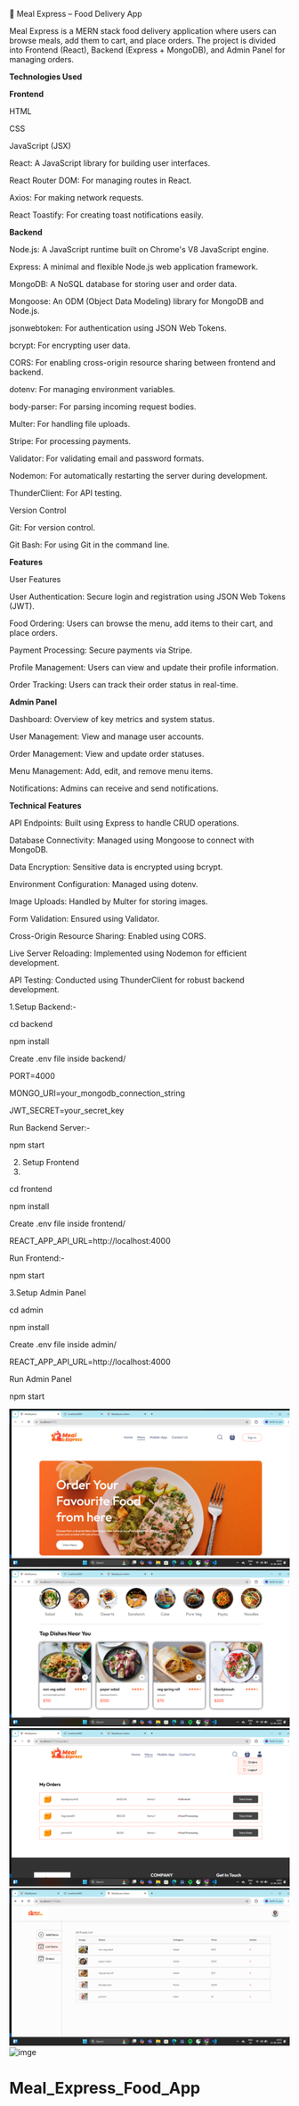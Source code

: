 🍴 Meal Express – Food Delivery App

Meal Express is a MERN stack food delivery application where users can browse meals, add them to cart, and place orders. The project is divided into Frontend (React), Backend (Express + MongoDB), and Admin Panel for managing orders.

**Technologies Used**


**Frontend**

HTML


CSS


JavaScript (JSX)


React: A JavaScript library for building user interfaces.


React Router DOM: For managing routes in React.


Axios: For making network requests.


React Toastify: For creating toast notifications easily.


**Backend**



Node.js: A JavaScript runtime built on Chrome's V8 JavaScript engine.


Express: A minimal and flexible Node.js web application framework.


MongoDB: A NoSQL database for storing user and order data.


Mongoose: An ODM (Object Data Modeling) library for MongoDB and Node.js.


jsonwebtoken: For authentication using JSON Web Tokens.


bcrypt: For encrypting user data.


CORS: For enabling cross-origin resource sharing between frontend and backend.


dotenv: For managing environment variables.


body-parser: For parsing incoming request bodies.


Multer: For handling file uploads.


Stripe: For processing payments.


Validator: For validating email and password formats.


Nodemon: For automatically restarting the server during development.


ThunderClient: For API testing.


Version Control


Git: For version control.


Git Bash: For using Git in the command line.


**Features**


User Features


User Authentication: Secure login and registration using JSON Web Tokens (JWT).


Food Ordering: Users can browse the menu, add items to their cart, and place orders.


Payment Processing: Secure payments via Stripe.


Profile Management: Users can view and update their profile information.


Order Tracking: Users can track their order status in real-time.


**Admin Panel**


Dashboard: Overview of key metrics and system status.


User Management: View and manage user accounts.


Order Management: View and update order statuses.


Menu Management: Add, edit, and remove menu items.


Notifications: Admins can receive and send notifications.


**Technical Features**


API Endpoints: Built using Express to handle CRUD operations.


Database Connectivity: Managed using Mongoose to connect with MongoDB.


Data Encryption: Sensitive data is encrypted using bcrypt.


Environment Configuration: Managed using dotenv.


Image Uploads: Handled by Multer for storing images.


Form Validation: Ensured using Validator.


Cross-Origin Resource Sharing: Enabled using CORS.


Live Server Reloading: Implemented using Nodemon for efficient development.


API Testing: Conducted using ThunderClient for robust backend development.

1.Setup Backend:-

cd backend

npm install

Create .env file inside backend/

PORT=4000

MONGO_URI=your_mongodb_connection_string

JWT_SECRET=your_secret_key

Run Backend Server:-

npm start

2. Setup Frontend
3. 
cd frontend

npm install

Create .env file inside frontend/

REACT_APP_API_URL=http://localhost:4000

Run Frontend:-

npm start

3.Setup Admin Panel

cd admin

npm install

Create .env file inside admin/

REACT_APP_API_URL=http://localhost:4000

Run Admin Panel

npm start



![image](https://github.com/Prabh7170/Meal_Express_Food_App/blob/06d221a4c5c39e91dede70d7e079b1171861bf10/Screenshot%20(166).png)
![imge](https://github.com/Prabh7170/Meal_Express_Food_App/blob/372ce66fa4c3f0792cf5a20d9ce1323d03279201/Screenshot%20(167).png)
![imge](https://github.com/Prabh7170/Meal_Express_Food_App/blob/010d5e3e107e7a2f97ab3b037bd2cff0bfba75ed/Screenshot%20(168).png)
![imge](https://github.com/Prabh7170/Meal_Express_Food_App/blob/d6a182210031a1b63996e365926a1913f76aaacb/Screenshot%20(169).png)
![imge]()
# Meal_Express_Food_App
